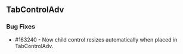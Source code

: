 ## TabControlAdv

### Bug Fixes
 
* \#163240 - Now child control resizes automatically when placed in TabControlAdv.